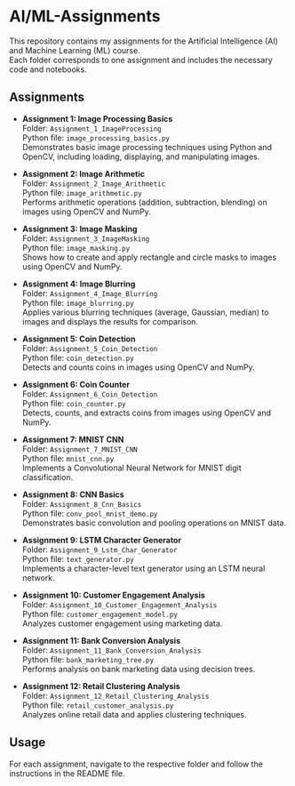 # AI/ML-Assignments

This repository contains my assignments for the Artificial Intelligence (AI) and Machine Learning (ML) course.  
Each folder corresponds to one assignment and includes the necessary code and notebooks.

## Assignments

- **Assignment 1: Image Processing Basics**  
  Folder: `Assignment_1_ImageProcessing`  
  Python file: `image_processing_basics.py`  
  Demonstrates basic image processing techniques using Python and OpenCV, including loading, displaying, and manipulating images.

- **Assignment 2: Image Arithmetic**  
  Folder: `Assignment_2_Image_Arithmetic`  
  Python file: `image_arithmetic.py`  
  Performs arithmetic operations (addition, subtraction, blending) on images using OpenCV and NumPy.

- **Assignment 3: Image Masking**  
  Folder: `Assignment_3_ImageMasking`  
  Python file: `image_masking.py`  
  Shows how to create and apply rectangle and circle masks to images using OpenCV and NumPy.

- **Assignment 4: Image Blurring**  
  Folder: `Assignment_4_Image_Blurring`  
  Python file: `image_blurring.py`  
  Applies various blurring techniques (average, Gaussian, median) to images and displays the results for comparison.

- **Assignment 5: Coin Detection**  
  Folder: `Assignment_5_Coin_Detection`  
  Python file: `coin_detection.py`  
  Detects and counts coins in images using OpenCV and NumPy.

- **Assignment 6: Coin Counter**  
  Folder: `Assignment_6_Coin_Detection`  
  Python file: `coin_counter.py`  
  Detects, counts, and extracts coins from images using OpenCV and NumPy.

- **Assignment 7: MNIST CNN**  
  Folder: `Assignment_7_MNIST_CNN`  
  Python file: `mnist_cnn.py`  
  Implements a Convolutional Neural Network for MNIST digit classification.

- **Assignment 8: CNN Basics**  
  Folder: `Assignment_8_Cnn_Basics`  
  Python file: `conv_pool_mnist_demo.py`  
  Demonstrates basic convolution and pooling operations on MNIST data.

- **Assignment 9: LSTM Character Generator**  
  Folder: `Assignment_9_Lstm_Char_Generator`  
  Python file: `text_generator.py`  
  Implements a character-level text generator using an LSTM neural network.

- **Assignment 10: Customer Engagement Analysis**  
  Folder: `Assignment_10_Customer_Engagement_Analysis`  
  Python file: `customer_engagement_model.py`  
  Analyzes customer engagement using marketing data.

- **Assignment 11: Bank Conversion Analysis**  
  Folder: `Assignment_11_Bank_Conversion_Analysis`  
  Python file: `bank_marketing_tree.py`  
  Performs analysis on bank marketing data using decision trees.

- **Assignment 12: Retail Clustering Analysis**  
  Folder: `Assignment_12_Retail_Clustering_Analysis`  
  Python file: `retail_customer_analysis.py`  
  Analyzes online retail data and applies clustering techniques.

## Usage

For each assignment, navigate to the respective folder and follow the instructions in the README file.


